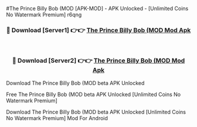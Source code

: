 #The Prince Billy Bob (MOD [APK-MOD] - APK Unlocked - [Unlimited Coins No Watermark Premium] r6qng



<div align="center">

<h3>🔴 Download [Server1] 👉👉 <a href="https://momento.my/?title=The_Prince_Billy_Bob_(MOD">The Prince Billy Bob (MOD Mod Apk</a></h3><br>

<h3>🔴 Download [Server2] 👉👉 <a href="https://momento.my/?title=The_Prince_Billy_Bob_(MOD">The Prince Billy Bob (MOD Mod Apk</a></h3>
</div>



Download The Prince Billy Bob (MOD beta APK Unlocked

Free The Prince Billy Bob (MOD beta APK Unlocked [Unlimited Coins No Watermark Premium]

Download The Prince Billy Bob (MOD beta APK Unlocked [Unlimited Coins No Watermark Premium] Mod For Android

